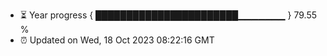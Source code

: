- ⏳ Year progress { ███████████████████████▁▁▁▁▁▁▁ } 79.55 %
- ⏰ Updated on Wed, 18 Oct 2023 08:22:16 GMT

